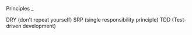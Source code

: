 Principles
_

DRY (don't repeat yourself)
SRP (single responsibility principle)
TDD (Test-driven development)